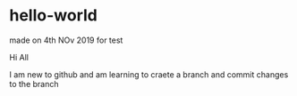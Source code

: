 # hello-world
made on 4th NOv 2019 for test

Hi All

I am new to github and am learning to craete a  branch and commit changes to the branch
